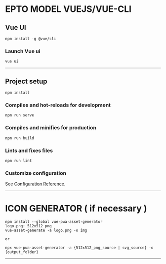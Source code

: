 # EPTO MODEL VUEJS/VUE-CLI

## Vue UI

```
npm install -g @vue/cli
```

### Launch Vue ui

```
vue ui
````

---

## Project setup
```
npm install
```

### Compiles and hot-reloads for development
```
npm run serve
```

### Compiles and minifies for production
```
npm run build
```

### Lints and fixes files
```
npm run lint
```

### Customize configuration
See [Configuration Reference](https://cli.vuejs.org/config/).

---

# ICON GENERATOR ( if necessary )

```
npm install --global vue-pwa-asset-generator
logo.png: 512x512_png
vue-asset-generate -a logo.png -o img

or

npx vue-pwa-asset-generator -a {512x512_png_source | svg_source} -o {output_folder}
```

---

